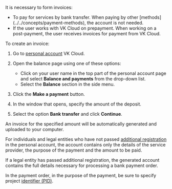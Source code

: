 It is necessary to form invoices:

- To pay for services by bank transfer. When paying by other [methods] (../../concepts/payment-methods), the account is not needed.
- If the user works with VK Cloud on prepayment. When working on a post-payment, the user receives invoices for payment from VK Cloud.

To create an invoice:

1. Go to [personal account](https://msk.cloud.vk.com/app/en/) VK Cloud.
1. Open the balance page using one of these options:

   - Click on your user name in the top part of the personal account page and select **Balance and payments** from the drop-down list.
   - Select the **Balance** section in the side menu.

1. Click the **Make a payment** button.
1. In the window that opens, specify the amount of the deposit.
1. Select the option **Bank transfer** and click **Continue**.

An invoice for the specified amount will be automatically generated and uploaded to your computer.

For individuals and legal entities who have not passed [additional registration](../corporate#additional_registration_of_legal_entities) in the personal account, the account contains only the details of the service provider, the purpose of the payment and the amount to be paid.

If a legal entity has passed additional registration, the generated account contains the full details necessary for processing a bank payment order.

<err>

In the payment order, in the purpose of the payment, be sure to specify project [identifier (PID)](/en/tools-for-using-services/account/service-management/project-settings/manage#getting_project_id).

</err>
